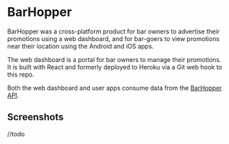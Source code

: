 # BarHopper

BarHopper was a cross-platform product for bar owners to advertise their promotions using a web dashboard, and for bar-goers to view promotions near their location using the Android and iOS apps. 

The web dashboard is a portal for bar owners to manage their promotions. It is built with React and formerly deployed to Heroku via a Git web hook to this repo. 

Both the web dashboard and user apps consume data from the [BarHopper API](https://github.com/burkeboston1/barhopperapi). 

## Screenshots

//todo
